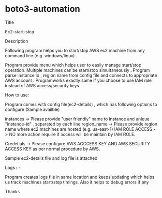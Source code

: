 # boto3-automation


Title

Ec2-start-stop

Description

Following program helps you to start/stop AWS ec2 machine from any command line.(e.g. windows/linux) .

Program provide menu which helps user to easily manage start/stop operation. Multiple machines can be start/stop simultaneously . Program parse instance id , region name from config file  and connects to appropriate AWS account . Programworks exactly same if you choose to use IAM role instead of AWS access/security keys


How to use:

Program comes with config file(ec2-details)  , which has following options to configure (Sample availble)

instances -> Please provide "user friendly" name to instance and unique "instance-id" , separated by each line
region_name -> Please provide region name where ec2 machines are hosted (e.g. us-east-1) 
IAM ROLE ACCESS -> NO more action require if access will be maintain by IAM ROLE.

Credetials -> Please configure AWS ACCCESS KEY AND AWS SECURITY ACCESS KEY as per normal procedure by AWS.


Sample ec2-details file and log file is attached

Logs : -

Program creates logs file in same location and keeps updating which helps us track machines start/stop timings. Also it helps to debug errors if any

Thanks
